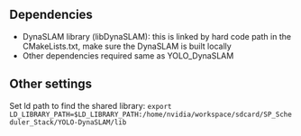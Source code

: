 ## Dependencies
 - DynaSLAM library (libDynaSLAM): this is linked by hard code path in the CMakeLists.txt, make sure the DynaSLAM is built locally
 - Other dependencies required same as YOLO_DynaSLAM

## Other settings

Set ld path to find the shared library:
`export LD_LIBRARY_PATH=$LD_LIBRARY_PATH:/home/nvidia/workspace/sdcard/SP_Scheduler_Stack/YOLO-DynaSLAM/lib`